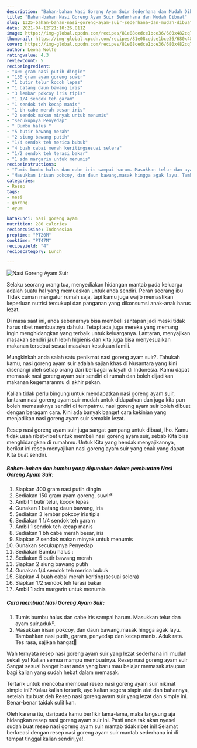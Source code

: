 ```yaml
---
description: "Bahan-bahan Nasi Goreng Ayam Suir Sederhana dan Mudah Dibuat"
title: "Bahan-bahan Nasi Goreng Ayam Suir Sederhana dan Mudah Dibuat"
slug: 1325-bahan-bahan-nasi-goreng-ayam-suir-sederhana-dan-mudah-dibuat
date: 2021-04-12T21:10:26.811Z
image: https://img-global.cpcdn.com/recipes/81e08cedce1bce36/680x482cq70/nasi-goreng-ayam-suir-foto-resep-utama.jpg
thumbnail: https://img-global.cpcdn.com/recipes/81e08cedce1bce36/680x482cq70/nasi-goreng-ayam-suir-foto-resep-utama.jpg
cover: https://img-global.cpcdn.com/recipes/81e08cedce1bce36/680x482cq70/nasi-goreng-ayam-suir-foto-resep-utama.jpg
author: Leona Wolfe
ratingvalue: 4.3
reviewcount: 5
recipeingredient:
- "400 gram nasi putih dingin"
- "150 gram ayam goreng suwir"
- "1 butir telur kocok lepas"
- "1 batang daun bawang iris"
- "3 lembar pokcoy iris tipis"
- "1 1/4 sendok teh garam"
- "1 sendok teh kecap manis"
- "1 bh cabe merah besar iris"
- "2 sendok makan minyak untuk menumis"
- "secukupnya Penyedap"
- " Bumbu halus "
- "5 butir bawang merah"
- "2 siung bawang putih"
- "1/4 sendok teh merica bubuk"
- "4 buah cabai merah keritingsesuai selera"
- "1/2 sendok teh terasi bakar"
- "1 sdm margarin untuk menumis"
recipeinstructions:
- "Tumis bumbu halus dan cabe iris sampai harum. Masukkan telur dan ayam suir,aduk²."
- "Masukkan irisan pokcoy, dan daun bawang,masak hingga agak layu. Tambahkan nasi putih, garam, penyedap dan kecap manis. Aduk rata. Tes rasa, sajikan hangat🤗"
categories:
- Resep
tags:
- nasi
- goreng
- ayam

katakunci: nasi goreng ayam 
nutrition: 280 calories
recipecuisine: Indonesian
preptime: "PT20M"
cooktime: "PT47M"
recipeyield: "4"
recipecategory: Lunch

---
```



![Nasi Goreng Ayam Suir](https://img-global.cpcdn.com/recipes/81e08cedce1bce36/680x482cq70/nasi-goreng-ayam-suir-foto-resep-utama.jpg)

Selaku seorang orang tua, menyediakan hidangan mantab pada keluarga adalah suatu hal yang memuaskan untuk anda sendiri. Peran seorang ibu Tidak cuman mengatur rumah saja, tapi kamu juga wajib memastikan keperluan nutrisi tercukupi dan panganan yang dikonsumsi anak-anak harus lezat.

Di masa  saat ini, anda sebenarnya bisa membeli santapan jadi meski tidak harus ribet membuatnya dahulu. Tetapi ada juga mereka yang memang ingin menghidangkan yang terbaik untuk keluarganya. Lantaran, menyajikan masakan sendiri jauh lebih higienis dan kita juga bisa menyesuaikan makanan tersebut sesuai masakan kesukaan famili. 



Mungkinkah anda salah satu penikmat nasi goreng ayam suir?. Tahukah kamu, nasi goreng ayam suir adalah sajian khas di Nusantara yang kini disenangi oleh setiap orang dari berbagai wilayah di Indonesia. Kamu dapat memasak nasi goreng ayam suir sendiri di rumah dan boleh dijadikan makanan kegemaranmu di akhir pekan.

Kalian tidak perlu bingung untuk mendapatkan nasi goreng ayam suir, lantaran nasi goreng ayam suir mudah untuk didapatkan dan juga kita pun boleh memasaknya sendiri di tempatmu. nasi goreng ayam suir boleh dibuat dengan beragam cara. Kini ada banyak banget cara kekinian yang menjadikan nasi goreng ayam suir semakin lezat.

Resep nasi goreng ayam suir juga sangat gampang untuk dibuat, lho. Kamu tidak usah ribet-ribet untuk membeli nasi goreng ayam suir, sebab Kita bisa menghidangkan di rumahmu. Untuk Kita yang hendak menyajikannya, berikut ini resep menyajikan nasi goreng ayam suir yang enak yang dapat Kita buat sendiri.

<!--inarticleads1-->

##### Bahan-bahan dan bumbu yang digunakan dalam pembuatan Nasi Goreng Ayam Suir:

1. Siapkan 400 gram nasi putih dingin
1. Sediakan 150 gram ayam goreng, suwir²
1. Ambil 1 butir telur, kocok lepas
1. Gunakan 1 batang daun bawang, iris
1. Sediakan 3 lembar pokcoy iris tipis
1. Sediakan 1 1/4 sendok teh garam
1. Ambil 1 sendok teh kecap manis
1. Sediakan 1 bh cabe merah besar, iris
1. Siapkan 2 sendok makan minyak untuk menumis
1. Gunakan secukupnya Penyedap
1. Sediakan  Bumbu halus :
1. Sediakan 5 butir bawang merah
1. Siapkan 2 siung bawang putih
1. Gunakan 1/4 sendok teh merica bubuk
1. Siapkan 4 buah cabai merah keriting(sesuai selera)
1. Siapkan 1/2 sendok teh terasi bakar
1. Ambil 1 sdm margarin untuk menumis




<!--inarticleads2-->

##### Cara membuat Nasi Goreng Ayam Suir:

1. Tumis bumbu halus dan cabe iris sampai harum. Masukkan telur dan ayam suir,aduk².
1. Masukkan irisan pokcoy, dan daun bawang,masak hingga agak layu. Tambahkan nasi putih, garam, penyedap dan kecap manis. Aduk rata. Tes rasa, sajikan hangat🤗




Wah ternyata resep nasi goreng ayam suir yang lezat sederhana ini mudah sekali ya! Kalian semua mampu membuatnya. Resep nasi goreng ayam suir Sangat sesuai banget buat anda yang baru mau belajar memasak ataupun bagi kalian yang sudah hebat dalam memasak.

Tertarik untuk mencoba membuat resep nasi goreng ayam suir nikmat simple ini? Kalau kalian tertarik, ayo kalian segera siapin alat dan bahannya, setelah itu buat deh Resep nasi goreng ayam suir yang lezat dan simple ini. Benar-benar taidak sulit kan. 

Oleh karena itu, daripada kamu berfikir lama-lama, maka langsung aja hidangkan resep nasi goreng ayam suir ini. Pasti anda tak akan nyesel sudah buat resep nasi goreng ayam suir mantab tidak ribet ini! Selamat berkreasi dengan resep nasi goreng ayam suir mantab sederhana ini di tempat tinggal kalian sendiri,ya!.

